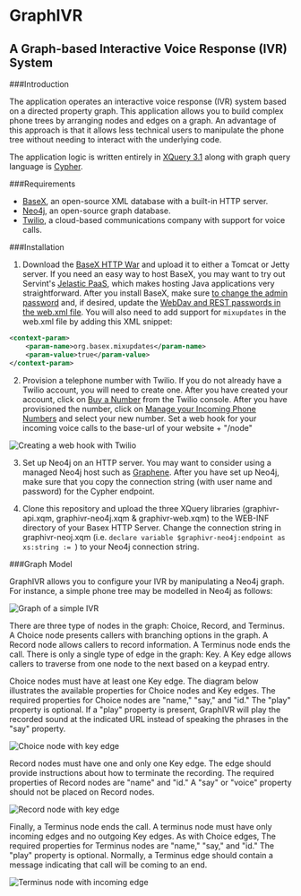 # GraphIVR
## A Graph-based Interactive Voice Response (IVR) System

###Introduction

The application operates an interactive voice response (IVR) system based on a directed property graph. This application allows you to build complex phone trees by arranging nodes and edges on a graph. An advantage of this approach is that it allows less technical users to manipulate the phone tree without needing to interact with the underlying code.

The application logic is written entirely in [XQuery 3.1](https://www.w3.org/TR/xquery-31/) along with graph query language is [Cypher](http://www.opencypher.org/).

###Requirements

* [BaseX](http://basex.org/), an open-source XML database with a built-in HTTP server.
* [Neo4j](https://neo4j.com/), an open-source graph database.
* [Twilio](https://www.twilio.com/), a cloud-based communications company with support for voice calls.

###Installation

1. Download the [BaseX HTTP War](http://basex.org/products/download/) and upload it to either a Tomcat or Jetty server. If you need an easy way to host BaseX, you may want to try out Servint's [Jelastic PaaS](https://www.servint.net/product/jelastic/), which makes hosting Java applications very straightforward. After you install BaseX, make sure [to change the admin password](http://docs.basex.org/wiki/User_Management) and, if desired, update the [WebDav and REST passwords in the web.xml file](http://docs.basex.org/wiki/Web_Application#Configuration). You will also need to add support for `mixupdates` in the web.xml file by adding this XML snippet:

```xml
<context-param>
    <param-name>org.basex.mixupdates</param-name>
    <param-value>true</param-value>
</context-param>
```  

2. Provision a telephone number with Twilio. If you do not already have a Twilio account, you will need to create one. After you have created your account, click on [Buy a Number](https://www.twilio.com/console/phone-numbers/search) from the Twilio console. After you have provisioned the number, click on [Manage your Incoming Phone Numbers](https://www.twilio.com/console/phone-numbers/incoming) and select your new number. Set a web hook for your incoming voice calls to the base-url of your website + "/node"

![Creating a web hook with Twilio](http://i.imgur.com/IkXXUQa.png)

3. Set up Neo4j on an HTTP server. You may want to consider using a managed Neo4j host such as [Graphene](graphenedb.com). After you have set up Neo4j, make sure that you copy the connection string (with user name and password) for the Cypher endpoint. 

4. Clone this repository and upload the three XQuery libraries (graphivr-api.xqm, graphivr-neo4j.xqm & graphivr-web.xqm) to the WEB-INF directory of your Basex HTTP Server. Change the connection string in graphivr-neoj.xqm (i.e. `declare variable $graphivr-neo4j:endpoint as xs:string := `) to your Neo4j connection string.

###Graph Model

GraphIVR allows you to configure your IVR by manipulating a Neo4j graph. For instance, a simple phone tree may be modelled in Neo4j as follows:

![Graph of a simple IVR](http://i.imgur.com/9OqkL2r.png)

There are three type of nodes in the graph: Choice, Record, and Terminus. A Choice node presents callers with branching options in the graph. A Record node allows callers to record information. A Terminus node ends the call. There is only a single type of edge in the graph: Key. A Key edge allows callers to traverse from one node to the next based on a keypad entry. 

Choice nodes must have at least one Key edge. The diagram below illustrates the available properties for Choice nodes and Key edges. The required properties for Choice nodes are "name," "say," and "id." The "play" property is optional. If a "play" property is present, GraphIVR will play the recorded sound at the indicated URL instead of speaking the phrases in the "say" property.

![Choice node with key edge](http://i.imgur.com/tuxl8va.png)

Record nodes must have one and only one Key edge. The edge should provide instructions about how to terminate the recording. The required properties of Record nodes are "name" and "id." A "say" or "voice" property should not be placed on Record nodes.

![Record node with key edge](http://i.imgur.com/okMLPD3.png)

Finally, a Terminus node ends the call. A terminus node must have only incoming edges and no outgoing Key edges. As with Choice edges, The required properties for Terminus nodes are "name," "say," and "id." The "play" property is optional. Normally, a Terminus edge should contain a message indicating that call will be coming to an end.

![Terminus node with incoming edge](http://i.imgur.com/nIPiUGM.png)
